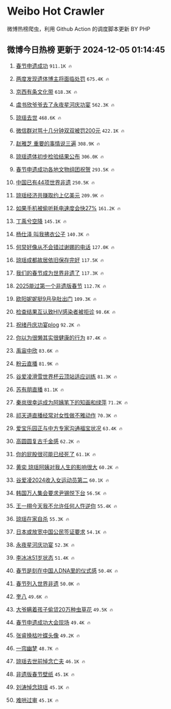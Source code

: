 # Weibo Hot Crawler 



微博热榜爬虫，利用 Github Action 的调度脚本更新 BY PHP 


## 微博今日热榜 更新于 2024-12-05 01:14:45 
1. [春节申遗成功](https://s.weibo.com/weibo?q=%23%E6%98%A5%E8%8A%82%E7%94%B3%E9%81%97%E6%88%90%E5%8A%9F%23&t=31&band_rank=1&Refer=top) `911.1K 🔥` 

1. [两度发现遗体博主将面临处罚](https://s.weibo.com/weibo?q=%23%E4%B8%A4%E5%BA%A6%E5%8F%91%E7%8E%B0%E9%81%97%E4%BD%93%E5%8D%9A%E4%B8%BB%E5%B0%86%E9%9D%A2%E4%B8%B4%E5%A4%84%E7%BD%9A%23&t=31&band_rank=2&Refer=top) `675.4K 🔥` 

1. [京西有条文化带](https://s.weibo.com/weibo?q=%23%E4%BA%AC%E8%A5%BF%E6%9C%89%E6%9D%A1%E6%96%87%E5%8C%96%E5%B8%A6%23&t=31&band_rank=3&Refer=top) `618.3K 🔥` 

1. [虞书欣爷爷去了永夜星河庆功宴](https://s.weibo.com/weibo?q=%23%E8%99%9E%E4%B9%A6%E6%AC%A3%E7%88%B7%E7%88%B7%E5%8E%BB%E4%BA%86%E6%B0%B8%E5%A4%9C%E6%98%9F%E6%B2%B3%E5%BA%86%E5%8A%9F%E5%AE%B4%23&t=31&band_rank=4&Refer=top) `562.3K 🔥` 

1. [琼瑶去世](https://s.weibo.com/weibo?q=%E7%90%BC%E7%91%B6%E5%8E%BB%E4%B8%96&t=31&band_rank=5&Refer=top) `468.6K 🔥` 

1. [微信群对骂十几分钟双双被罚200元](https://s.weibo.com/weibo?q=%23%E5%BE%AE%E4%BF%A1%E7%BE%A4%E5%AF%B9%E9%AA%82%E5%8D%81%E5%87%A0%E5%88%86%E9%92%9F%E5%8F%8C%E5%8F%8C%E8%A2%AB%E7%BD%9A200%E5%85%83%23&t=31&band_rank=6&Refer=top) `422.1K 🔥` 

1. [赵雅芝 重要的事情说三遍](https://s.weibo.com/weibo?q=%E8%B5%B5%E9%9B%85%E8%8A%9D%20%E9%87%8D%E8%A6%81%E7%9A%84%E4%BA%8B%E6%83%85%E8%AF%B4%E4%B8%89%E9%81%8D&t=31&band_rank=7&Refer=top) `308.9K 🔥` 

1. [琼瑶遗体初步检验结果公布](https://s.weibo.com/weibo?q=%23%E7%90%BC%E7%91%B6%E9%81%97%E4%BD%93%E5%88%9D%E6%AD%A5%E6%A3%80%E9%AA%8C%E7%BB%93%E6%9E%9C%E5%85%AC%E5%B8%83%23&t=31&band_rank=8&Refer=top) `306.0K 🔥` 

1. [春节申遗成功各地文物组团祝贺](https://s.weibo.com/weibo?q=%23%E6%98%A5%E8%8A%82%E7%94%B3%E9%81%97%E6%88%90%E5%8A%9F%E5%90%84%E5%9C%B0%E6%96%87%E7%89%A9%E7%BB%84%E5%9B%A2%E7%A5%9D%E8%B4%BA%23&t=31&band_rank=9&Refer=top) `293.5K 🔥` 

1. [中国已有44项世界非遗](https://s.weibo.com/weibo?q=%23%E4%B8%AD%E5%9B%BD%E5%B7%B2%E6%9C%8944%E9%A1%B9%E4%B8%96%E7%95%8C%E9%9D%9E%E9%81%97%23&t=31&band_rank=10&Refer=top) `250.5K 🔥` 

1. [琼瑶经济共赚取约上亿美元](https://s.weibo.com/weibo?q=%23%E7%90%BC%E7%91%B6%E7%BB%8F%E6%B5%8E%E5%85%B1%E8%B5%9A%E5%8F%96%E7%BA%A6%E4%B8%8A%E4%BA%BF%E7%BE%8E%E5%85%83%23&t=31&band_rank=11&Refer=top) `209.9K 🔥` 

1. [如果手机被偷听耗电速度会快27%](https://s.weibo.com/weibo?q=%23%E5%A6%82%E6%9E%9C%E6%89%8B%E6%9C%BA%E8%A2%AB%E5%81%B7%E5%90%AC%E8%80%97%E7%94%B5%E9%80%9F%E5%BA%A6%E4%BC%9A%E5%BF%AB27%25%23&t=31&band_rank=12&Refer=top) `161.2K 🔥` 

1. [丁禹兮空降](https://s.weibo.com/weibo?q=%E4%B8%81%E7%A6%B9%E5%85%AE%E7%A9%BA%E9%99%8D&t=31&band_rank=13&Refer=top) `145.1K 🔥` 

1. [杨仕泽 叫我拂衣公子](https://s.weibo.com/weibo?q=%E6%9D%A8%E4%BB%95%E6%B3%BD%20%E5%8F%AB%E6%88%91%E6%8B%82%E8%A1%A3%E5%85%AC%E5%AD%90&t=31&band_rank=14&Refer=top) `140.3K 🔥` 

1. [何炅好像从不会错过谢娜的电话](https://s.weibo.com/weibo?q=%E4%BD%95%E7%82%85%E5%A5%BD%E5%83%8F%E4%BB%8E%E4%B8%8D%E4%BC%9A%E9%94%99%E8%BF%87%E8%B0%A2%E5%A8%9C%E7%9A%84%E7%94%B5%E8%AF%9D&t=31&band_rank=15&Refer=top) `127.0K 🔥` 

1. [琼瑶成都故居依旧保存完好](https://s.weibo.com/weibo?q=%23%E7%90%BC%E7%91%B6%E6%88%90%E9%83%BD%E6%95%85%E5%B1%85%E4%BE%9D%E6%97%A7%E4%BF%9D%E5%AD%98%E5%AE%8C%E5%A5%BD%23&t=31&band_rank=16&Refer=top) `117.5K 🔥` 

1. [我们的春节成为世界非遗了](https://s.weibo.com/weibo?q=%23%E6%88%91%E4%BB%AC%E7%9A%84%E6%98%A5%E8%8A%82%E6%88%90%E4%B8%BA%E4%B8%96%E7%95%8C%E9%9D%9E%E9%81%97%E4%BA%86%23&t=31&band_rank=17&Refer=top) `117.3K 🔥` 

1. [2025能过第一个非遗版春节](https://s.weibo.com/weibo?q=%232025%E8%83%BD%E8%BF%87%E7%AC%AC%E4%B8%80%E4%B8%AA%E9%9D%9E%E9%81%97%E7%89%88%E6%98%A5%E8%8A%82%23&t=31&band_rank=18&Refer=top) `112.7K 🔥` 

1. [欧阳妮妮挺9月孕肚出门](https://s.weibo.com/weibo?q=%23%E6%AC%A7%E9%98%B3%E5%A6%AE%E5%A6%AE%E6%8C%BA9%E6%9C%88%E5%AD%95%E8%82%9A%E5%87%BA%E9%97%A8%23&t=31&band_rank=19&Refer=top) `109.3K 🔥` 

1. [检查结果互认致HIV感染者被拒诊](https://s.weibo.com/weibo?q=%23%E6%A3%80%E6%9F%A5%E7%BB%93%E6%9E%9C%E4%BA%92%E8%AE%A4%E8%87%B4HIV%E6%84%9F%E6%9F%93%E8%80%85%E8%A2%AB%E6%8B%92%E8%AF%8A%23&t=31&band_rank=20&Refer=top) `98.6K 🔥` 

1. [祝绪丹庆功宴plog](https://s.weibo.com/weibo?q=%23%E7%A5%9D%E7%BB%AA%E4%B8%B9%E5%BA%86%E5%8A%9F%E5%AE%B4plog%23&t=31&band_rank=21&Refer=top) `92.2K 🔥` 

1. [你以为很懒其实很健康的行为](https://s.weibo.com/weibo?q=%23%E4%BD%A0%E4%BB%A5%E4%B8%BA%E5%BE%88%E6%87%92%E5%85%B6%E5%AE%9E%E5%BE%88%E5%81%A5%E5%BA%B7%E7%9A%84%E8%A1%8C%E4%B8%BA%23&t=31&band_rank=22&Refer=top) `87.4K 🔥` 

1. [禹宙中欣](https://s.weibo.com/weibo?q=%E7%A6%B9%E5%AE%99%E4%B8%AD%E6%AC%A3&t=31&band_rank=23&Refer=top) `83.6K 🔥` 

1. [粉云直播](https://s.weibo.com/weibo?q=%E7%B2%89%E4%BA%91%E7%9B%B4%E6%92%AD&t=31&band_rank=24&Refer=top) `81.9K 🔥` 

1. [谷爱凌滑雪世界杯云顶站适应训练](https://s.weibo.com/weibo?q=%23%E8%B0%B7%E7%88%B1%E5%87%8C%E6%BB%91%E9%9B%AA%E4%B8%96%E7%95%8C%E6%9D%AF%E4%BA%91%E9%A1%B6%E7%AB%99%E9%80%82%E5%BA%94%E8%AE%AD%E7%BB%83%23&t=31&band_rank=25&Refer=top) `81.3K 🔥` 

1. [苏有朋直播](https://s.weibo.com/weibo?q=%E8%8B%8F%E6%9C%89%E6%9C%8B%E7%9B%B4%E6%92%AD&t=31&band_rank=26&Refer=top) `81.1K 🔥` 

1. [秦岚很幸运成为阿姨笔下的知画和绿萍](https://s.weibo.com/weibo?q=%E7%A7%A6%E5%B2%9A%E5%BE%88%E5%B9%B8%E8%BF%90%E6%88%90%E4%B8%BA%E9%98%BF%E5%A7%A8%E7%AC%94%E4%B8%8B%E7%9A%84%E7%9F%A5%E7%94%BB%E5%92%8C%E7%BB%BF%E8%90%8D&t=31&band_rank=27&Refer=top) `71.2K 🔥` 

1. [祁天道直播经常对女性做不雅动作](https://s.weibo.com/weibo?q=%23%E7%A5%81%E5%A4%A9%E9%81%93%E7%9B%B4%E6%92%AD%E7%BB%8F%E5%B8%B8%E5%AF%B9%E5%A5%B3%E6%80%A7%E5%81%9A%E4%B8%8D%E9%9B%85%E5%8A%A8%E4%BD%9C%23&t=31&band_rank=28&Refer=top) `70.3K 🔥` 

1. [爱宝乐园正与中方专家沟通福宝状况](https://s.weibo.com/weibo?q=%23%E7%88%B1%E5%AE%9D%E4%B9%90%E5%9B%AD%E6%AD%A3%E4%B8%8E%E4%B8%AD%E6%96%B9%E4%B8%93%E5%AE%B6%E6%B2%9F%E9%80%9A%E7%A6%8F%E5%AE%9D%E7%8A%B6%E5%86%B5%23&t=31&band_rank=29&Refer=top) `63.4K 🔥` 

1. [高圆圆复古千金感](https://s.weibo.com/weibo?q=%E9%AB%98%E5%9C%86%E5%9C%86%E5%A4%8D%E5%8F%A4%E5%8D%83%E9%87%91%E6%84%9F&t=31&band_rank=30&Refer=top) `62.2K 🔥` 

1. [你的屁股很可能已经死了](https://s.weibo.com/weibo?q=%E4%BD%A0%E7%9A%84%E5%B1%81%E8%82%A1%E5%BE%88%E5%8F%AF%E8%83%BD%E5%B7%B2%E7%BB%8F%E6%AD%BB%E4%BA%86&t=31&band_rank=31&Refer=top) `61.1K 🔥` 

1. [黄奕 琼瑶阿姨对我人生的影响很大](https://s.weibo.com/weibo?q=%E9%BB%84%E5%A5%95%20%E7%90%BC%E7%91%B6%E9%98%BF%E5%A7%A8%E5%AF%B9%E6%88%91%E4%BA%BA%E7%94%9F%E7%9A%84%E5%BD%B1%E5%93%8D%E5%BE%88%E5%A4%A7&t=31&band_rank=32&Refer=top) `60.2K 🔥` 

1. [谷爱凌2024收入女运动员第二](https://s.weibo.com/weibo?q=%23%E8%B0%B7%E7%88%B1%E5%87%8C2024%E6%94%B6%E5%85%A5%E5%A5%B3%E8%BF%90%E5%8A%A8%E5%91%98%E7%AC%AC%E4%BA%8C%23&t=31&band_rank=33&Refer=top) `60.1K 🔥` 

1. [韩国万人集会要求尹锡悦下台](https://s.weibo.com/weibo?q=%23%E9%9F%A9%E5%9B%BD%E4%B8%87%E4%BA%BA%E9%9B%86%E4%BC%9A%E8%A6%81%E6%B1%82%E5%B0%B9%E9%94%A1%E6%82%A6%E4%B8%8B%E5%8F%B0%23&t=31&band_rank=34&Refer=top) `56.5K 🔥` 

1. [王一栩今天我不允许任何人忤逆你](https://s.weibo.com/weibo?q=%E7%8E%8B%E4%B8%80%E6%A0%A9%E4%BB%8A%E5%A4%A9%E6%88%91%E4%B8%8D%E5%85%81%E8%AE%B8%E4%BB%BB%E4%BD%95%E4%BA%BA%E5%BF%A4%E9%80%86%E4%BD%A0&t=31&band_rank=35&Refer=top) `55.4K 🔥` 

1. [琼瑶在家自杀](https://s.weibo.com/weibo?q=%23%E7%90%BC%E7%91%B6%E5%9C%A8%E5%AE%B6%E8%87%AA%E6%9D%80%23&t=31&band_rank=36&Refer=top) `55.3K 🔥` 

1. [日本或放宽中国公民签证要求](https://s.weibo.com/weibo?q=%23%E6%97%A5%E6%9C%AC%E6%88%96%E6%94%BE%E5%AE%BD%E4%B8%AD%E5%9B%BD%E5%85%AC%E6%B0%91%E7%AD%BE%E8%AF%81%E8%A6%81%E6%B1%82%23&t=31&band_rank=37&Refer=top) `54.1K 🔥` 

1. [永夜星河庆功宴](https://s.weibo.com/weibo?q=%E6%B0%B8%E5%A4%9C%E6%98%9F%E6%B2%B3%E5%BA%86%E5%8A%9F%E5%AE%B4&t=31&band_rank=38&Refer=top) `52.3K 🔥` 

1. [李冰冰51岁状态](https://s.weibo.com/weibo?q=%23%E6%9D%8E%E5%86%B0%E5%86%B051%E5%B2%81%E7%8A%B6%E6%80%81%23&t=31&band_rank=39&Refer=top) `51.4K 🔥` 

1. [春节是刻在中国人DNA里的仪式感](https://s.weibo.com/weibo?q=%23%E6%98%A5%E8%8A%82%E6%98%AF%E5%88%BB%E5%9C%A8%E4%B8%AD%E5%9B%BD%E4%BA%BADNA%E9%87%8C%E7%9A%84%E4%BB%AA%E5%BC%8F%E6%84%9F%23&t=31&band_rank=40&Refer=top) `50.4K 🔥` 

1. [春节列入世界非遗](https://s.weibo.com/weibo?q=%23%E6%98%A5%E8%8A%82%E5%88%97%E5%85%A5%E4%B8%96%E7%95%8C%E9%9D%9E%E9%81%97%23&t=31&band_rank=41&Refer=top) `50.0K 🔥` 

1. [奎八](https://s.weibo.com/weibo?q=%E5%A5%8E%E5%85%AB&t=31&band_rank=42&Refer=top) `49.6K 🔥` 

1. [大爷瞒着孩子偷贷20万种虫草花](https://s.weibo.com/weibo?q=%23%E5%A4%A7%E7%88%B7%E7%9E%92%E7%9D%80%E5%AD%A9%E5%AD%90%E5%81%B7%E8%B4%B720%E4%B8%87%E7%A7%8D%E8%99%AB%E8%8D%89%E8%8A%B1%23&t=31&band_rank=43&Refer=top) `49.5K 🔥` 

1. [春节申遗成功大会现场](https://s.weibo.com/weibo?q=%23%E6%98%A5%E8%8A%82%E7%94%B3%E9%81%97%E6%88%90%E5%8A%9F%E5%A4%A7%E4%BC%9A%E7%8E%B0%E5%9C%BA%23&t=31&band_rank=44&Refer=top) `49.4K 🔥` 

1. [张睿换枯叶蝶头像](https://s.weibo.com/weibo?q=%23%E5%BC%A0%E7%9D%BF%E6%8D%A2%E6%9E%AF%E5%8F%B6%E8%9D%B6%E5%A4%B4%E5%83%8F%23&t=31&band_rank=45&Refer=top) `49.2K 🔥` 

1. [一帘幽梦](https://s.weibo.com/weibo?q=%E4%B8%80%E5%B8%98%E5%B9%BD%E6%A2%A6&t=31&band_rank=46&Refer=top) `48.7K 🔥` 

1. [琼瑶去世前悼念亡夫](https://s.weibo.com/weibo?q=%23%E7%90%BC%E7%91%B6%E5%8E%BB%E4%B8%96%E5%89%8D%E6%82%BC%E5%BF%B5%E4%BA%A1%E5%A4%AB%23&t=31&band_rank=47&Refer=top) `46.1K 🔥` 

1. [非遗版春节壁纸](https://s.weibo.com/weibo?q=%23%E9%9D%9E%E9%81%97%E7%89%88%E6%98%A5%E8%8A%82%E5%A3%81%E7%BA%B8%23&t=31&band_rank=48&Refer=top) `45.1K 🔥` 

1. [刘涛悼念琼瑶](https://s.weibo.com/weibo?q=%23%E5%88%98%E6%B6%9B%E6%82%BC%E5%BF%B5%E7%90%BC%E7%91%B6%23&t=31&band_rank=49&Refer=top) `45.1K 🔥` 

1. [难哄过审](https://s.weibo.com/weibo?q=%23%E9%9A%BE%E5%93%84%E8%BF%87%E5%AE%A1%23&t=31&band_rank=50&Refer=top) `45.1K 🔥` 

